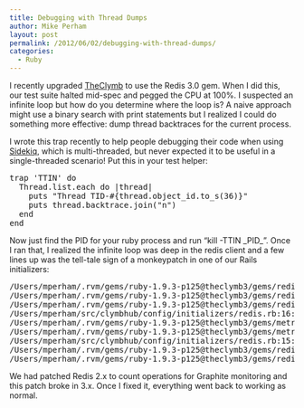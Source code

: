 ```yaml
---
title: Debugging with Thread Dumps
author: Mike Perham
layout: post
permalink: /2012/06/02/debugging-with-thread-dumps/
categories:
  - Ruby
---
```

I recently upgraded [TheClymb][1] to use the Redis 3.0 gem. When I did this, our test suite halted mid-spec and pegged the CPU at 100%. I suspected an infinite loop but how do you determine where the loop is? A naive approach might use a binary search with print statements but I realized I could do something more effective: dump thread backtraces for the current process.

I wrote this trap recently to help people debugging their code when using [Sidekiq][2], which is multi-threaded, but never expected it to be useful in a single-threaded scenario! Put this in your test helper:

<pre lang="ruby">trap 'TTIN' do
  Thread.list.each do |thread|
    puts "Thread TID-#{thread.object_id.to_s(36)}"
    puts thread.backtrace.join("n")
  end
end
</pre>

Now just find the PID for your ruby process and run &#8220;kill -TTIN \_PID\_&#8221;. Once I ran that, I realized the infinite loop was deep in the redis client and a few lines up was the tell-tale sign of a monkeypatch in one of our Rails initializers:

<pre>/Users/mperham/.rvm/gems/ruby-1.9.3-p125@theclymb3/gems/redis-3.0.0/lib/redis/client.rb:242:in `logging'
/Users/mperham/.rvm/gems/ruby-1.9.3-p125@theclymb3/gems/redis-3.0.0/lib/redis/client.rb:166:in `process'
/Users/mperham/.rvm/gems/ruby-1.9.3-p125@theclymb3/gems/redis-3.0.0/lib/redis/client.rb:78:in `call'
/Users/mperham/src/clymbhub/config/initializers/redis.rb:16:in `block in call'
/Users/mperham/.rvm/gems/ruby-1.9.3-p125@theclymb3/gems/metriks-0.9.7.1/lib/metriks/timer.rb:47:in `call'
/Users/mperham/.rvm/gems/ruby-1.9.3-p125@theclymb3/gems/metriks-0.9.7.1/lib/metriks/timer.rb:47:in `time'
/Users/mperham/src/clymbhub/config/initializers/redis.rb:15:in `call'
/Users/mperham/.rvm/gems/ruby-1.9.3-p125@theclymb3/gems/redis-3.0.0/lib/redis.rb:1185:in `block in sismember'
/Users/mperham/.rvm/gems/ruby-1.9.3-p125@theclymb3/gems/redis-3.0.0/lib/redis.rb:36:in `block in synchronize'
</pre>

We had patched Redis 2.x to count operations for Graphite monitoring and this patch broke in 3.x. Once I fixed it, everything went back to working as normal.

 [1]: http://www.theclymb.com/invite-from/mperham
 [2]: http://mperham.github.com/sidekiq/